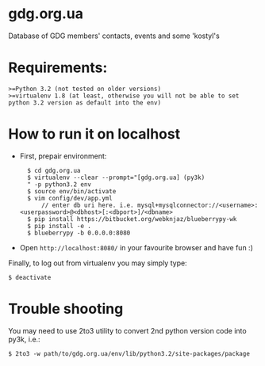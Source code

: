 gdg.org.ua
==========

Database of GDG members' contacts, events and some 'kostyl's

# Requirements:

    >=Python 3.2 (not tested on older versions)
    >=virtualenv 1.8 (at least, otherwise you will not be able to set python 3.2 version as default into the env)

# How to run it on localhost

* First, prepair environment:

        $ cd gdg.org.ua
        $ virtualenv --clear --prompt="[gdg.org.ua] (py3k)
        " -p python3.2 env
        $ source env/bin/activate
        $ vim config/dev/app.yml
            // enter db uri here. i.e. mysql+mysqlconnector://<username>:<userpassword>@<dbhost>[:<dbport>]/<dbname>
        $ pip install https://bitbucket.org/webknjaz/blueberrypy-wk
        $ pip install -e .
        $ blueberrypy -b 0.0.0.0:8080

* Open ```http://localhost:8080/``` in your favourite browser and have fun :)

Finally, to log out from virtualenv you may simply type:

    $ deactivate

# Trouble shooting

You may need to use 2to3 utility to convert 2nd python version code into py3k, i.e.:

    $ 2to3 -w path/to/gdg.org.ua/env/lib/python3.2/site-packages/package